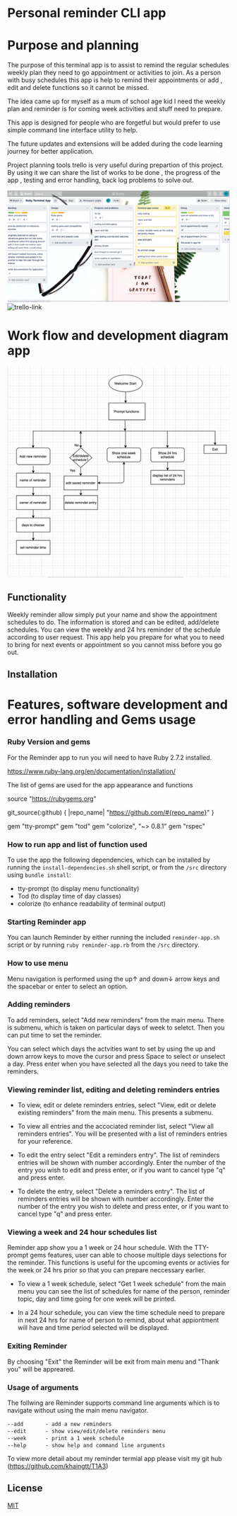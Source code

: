 # Personal reminder CLI app

# Purpose and planning 

The purpose of this terminal app is to assist to remind the regular schedules weekly plan they need to go appointment or activities to join. As a person with busy schedules this app is help to remind their appointments or add , edit and delete functions so it cannot be missed.

The idea came up for myself as a mum of school age kid I need the weekly plan and reminder is for coming week activities and stuff need to prepare.

This app is designed for people who are forgetful but would prefer to use simple command line interface utility to help.

The future updates and extensions will be added during the code learning journey for better application.

Project planning tools trello is very useful during prepartion of this project. By using it we can share the list of works to be done , the progress of the app , testing and error handling, back log problems to solve out.

![trello](./terminal-app-trello.png)
![trello-link](https://trello.com/b/yEwz2P8M/ruby-terminal-app)

# Work flow and development diagram app

![workflow](./terminal-app-workflow.png)

## Functionality

Weekly reminder allow simply put your name and show the appointment schedules to do. The information is stored and can be edited, add/delete schedules. You can view the weekly and 24 hrs reminder of the schedule according to user request. This app help you prepare for what you to need to bring for next events or appointment so you cannot miss before you go out.

## Installation 
# Features, software development and error handling and Gems usage

### Ruby Version and gems

For the Reminder app to run you will need to have Ruby 2.7.2 installed.

https://www.ruby-lang.org/en/documentation/installation/

The list of gems are used for the app appearance and functions

source "https://rubygems.org"

git_source(:github) { |repo_name| "https://github.com/#{repo_name}" }

gem "tty-prompt"
gem "tod"
gem "colorize", "~> 0.8.1"
gem "rspec"

### How to run app and list of function used

To use the app  the following dependencies, which can be installed by running the  ```install-dependencies.sh``` shell script, or from the ```/src``` directory using ```bundle install```:

- tty-prompt (to display menu functionality)
- Tod (to display time of day classes)
- colorize (to enhance readability of terminal output)

### Starting Reminder app

You can launch Reminder by either running the included ```reminder-app.sh``` script or by running ```ruby reminder-app.rb``` from the ```/src``` directory.

### How to use menu

Menu navigation is performed using the up↑ and down↓ arrow keys and the spacebar or enter to select an option.

### Adding reminders

To add reminders, select "Add new reminders" from the main menu. There is submenu, which is taken on particular days of week to seletct. Then you can put time to set the reminder.

You can select which days the actvities want to set by using the up and down arrow keys to move the cursor and press Space to select or unselect a day. Press enter when you have selected all the days you need to take the reminders.

### Viewing reminder list, editing and deleting reminders entries

- To view, edit or delete reminders entries, select "View, edit or delete existing reminders" from the main menu. This presents a submenu.

- To view all entries and the accociated reminder list, select "View all reminders entries". You will be presented with a list of reminders entries for your reference.

- To edit the entry select "Edit a reminders entry". The list of reminders entries will be shown with number accordingly. Enter the number of the entry you wish to edit and press enter, or if you want to cancel type "q" and press enter.

- To delete the entry, select "Delete a reminders entry". The list of reminders entries will be shown with number accordingly. Enter the number of the entry you wish to delete and press enter, or if you want to cancel type "q" and press enter.

### Viewing a week and 24 hour schedules list

Reminder app show you a 1 week or 24 hour schedule. With the TTY-prompt gems features, user can able to choose multiple days selections for the reminder. This functions is useful for the upcoming events or activies for the week or 24 hrs prior so that you can prepare neccessary earlier.

- To view a 1 week schedule, select "Get 1 week schedule" from the main menu you can see the list of schedules for name of the person, reminder topic, day and time going for one week will be printed.

- In a 24 hour schedule, you can view the time schedule need to prepare in next 24 hrs for name of person to remind, about what appiontment will have and time period selected will be displayed.

### Exiting Reminder

By choosing "Exit" the Reminder will be exit from main menu and "Thank you" will be appreared.

### Usage of arguments

The follwing are Reminder supports command line arguments which is to navigate without using the main menu navigator.
```
--add       - add a new reminders
--edit      - show view/edit/delete reminders menu
--week      - print a 1 week schedule
--help      - show help and command line arguments
```

To view more detail about my reminder termial app please visit my git hub (https://github.com/khaingtt/T1A3)

## License

[MIT](https://choosealicense.com/licenses/mit/)